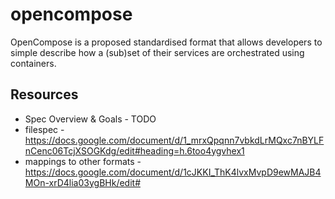 # opencompose

OpenCompose is a proposed standardised format that allows developers to simple describe how a (sub)set of their services are orchestrated using containers.

## Resources

* Spec Overview & Goals - TODO
* filespec - https://docs.google.com/document/d/1_mrxQpqnn7vbkdLrMQxc7nBYLFnCenc06TcjXSOGKdg/edit#heading=h.6too4ygvhex1
* mappings to other formats -https://docs.google.com/document/d/1cJKKI_ThK4lvxMvpD9ewMAJB4MOn-xrD4lia03ygBHk/edit#
 
